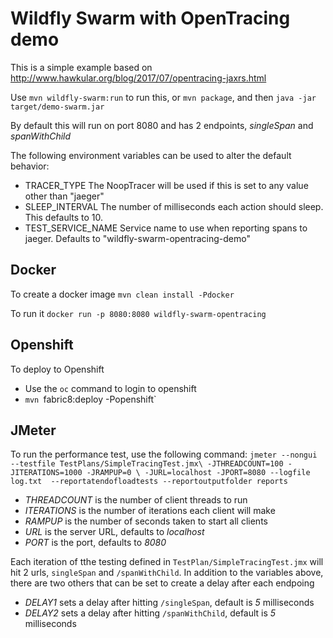 # Wildfly Swarm with OpenTracing demo

This is a simple example based on http://www.hawkular.org/blog/2017/07/opentracing-jaxrs.html

Use `mvn wildfly-swarm:run` to run this, or `mvn package`, and then `java -jar target/demo-swarm.jar`

By default this will run on port 8080 and has 2 endpoints, *singleSpan* and *spanWithChild*

The following environment variables can be used to alter the default behavior:

+ TRACER_TYPE The NoopTracer will be used if this is set to any value other than "jaeger"
+ SLEEP_INTERVAL The number of milliseconds each action should sleep.  This defaults to 10.
+ TEST_SERVICE_NAME Service name to use when reporting spans to jaeger.  Defaults to "wildfly-swarm-opentracing-demo"

## Docker

To create a docker image `mvn clean install -Pdocker`

To run it `docker run -p 8080:8080 wildfly-swarm-opentracing`

## Openshift

To deploy to Openshift

+ Use the `oc` command to login to openshift 
+ `mvn `fabric8:deploy -Popenshift`

## JMeter

To run the performance test, use the following command: 
    `jmeter --nongui --testfile TestPlans/SimpleTracingTest.jmx\
        -JTHREADCOUNT=100 -JITERATIONS=1000 -JRAMPUP=0 \
        -JURL=localhost -JPORT=8080 --logfile log.txt 
        --reportatendofloadtests --reportoutputfolder reports`
        
+ *THREADCOUNT* is the number of client threads to run
+ *ITERATIONS* is the number of iterations each client will make
+ *RAMPUP* is the number of seconds taken to start all clients
+ *URL* is the server URL, defaults to *localhost*
+ *PORT* is the port, defaults to *8080*

Each iteration of tthe testing defined in `TestPlan/SimpleTracingTest.jmx` will hit 2 urls, `singleSpan`
and `/spanWithChild`.  In addition to the variables above, there are two others that can be set to create a delay after each endpoing
+ *DELAY1* sets a delay after hitting `/singleSpan`, default is *5* milliseconds
+ *DELAY2* sets a delay after hitting `/spanWithChild`, default is *5* milliseconds


 